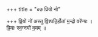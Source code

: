 +++
title = "०७ प्रियो नो"

+++
प्रि॒यो नो॑ अस्तु वि॒श्पति॒र्होता॑ म॒न्द्रो वरे॑ण्यः ।  
प्रि॒याः स्व॒ग्नयो॑ व॒यम् ॥